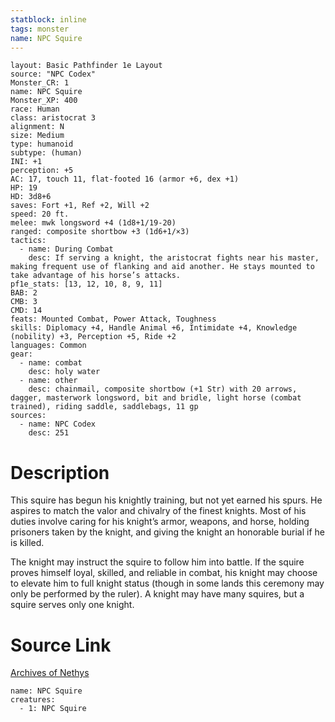 ```yaml
---
statblock: inline
tags: monster
name: NPC Squire
---
```

```statblock
layout: Basic Pathfinder 1e Layout
source: "NPC Codex"
Monster_CR: 1
name: NPC Squire
Monster_XP: 400
race: Human
class: aristocrat 3
alignment: N
size: Medium
type: humanoid
subtype: (human)
INI: +1
perception: +5
AC: 17, touch 11, flat-footed 16 (armor +6, dex +1)
HP: 19
HD: 3d8+6
saves: Fort +1, Ref +2, Will +2
speed: 20 ft.
melee: mwk longsword +4 (1d8+1/19-20)
ranged: composite shortbow +3 (1d6+1/×3)
tactics:
  - name: During Combat
    desc: If serving a knight, the aristocrat fights near his master, making frequent use of flanking and aid another. He stays mounted to take advantage of his horse’s attacks.
pf1e_stats: [13, 12, 10, 8, 9, 11]
BAB: 2
CMB: 3
CMD: 14
feats: Mounted Combat, Power Attack, Toughness
skills: Diplomacy +4, Handle Animal +6, Intimidate +4, Knowledge (nobility) +3, Perception +5, Ride +2
languages: Common
gear:
  - name: combat
    desc: holy water
  - name: other
    desc: chainmail, composite shortbow (+1 Str) with 20 arrows, dagger, masterwork longsword, bit and bridle, light horse (combat trained), riding saddle, saddlebags, 11 gp
sources:
  - name: NPC Codex
    desc: 251
```
# Description
This squire has begun his knightly training, but not yet earned his spurs. He aspires to match the valor and chivalry of the finest knights. Most of his duties involve caring for his knight’s armor, weapons, and horse, holding prisoners taken by the knight, and giving the knight an honorable burial if he is killed.

The knight may instruct the squire to follow him into battle. If the squire proves himself loyal, skilled, and reliable in combat, his knight may choose to elevate him to full knight status (though in some lands this ceremony may only be performed by the ruler). A knight may have many squires, but a squire serves only one knight.
# Source Link
[Archives of Nethys](https://aonprd.com/NPCDisplay.aspx?ItemName=Squire)
```encounter-table
name: NPC Squire
creatures:
  - 1: NPC Squire
```
